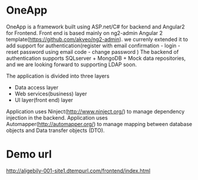 # OneApp
OneApp is a framework built using ASP.net/C# for backend  and Angular2 for Frontend.
Front end is based mainly on ng2-admin Angular 2 template(https://github.com/akveo/ng2-admin). we currenly extended it to add support for authentication(register with email confirmation - login - reset password using email code - change password )
The backend of authentication supports SQLserver + MongoDB + Mock data repositories, and we are looking forward to supporting LDAP soon.

The application is divided into three layers
  - Data access layer
  - Web services(business) layer 
  - UI layer(front end) layer

Application uses Ninject(http://www.ninject.org/) to manage dependency injection in the backend.
Application uses Automapper(http://automapper.org/) to manage mapping between database objects and Data transfer objects (DTO).

 
# Demo url
http://aligebily-001-site1.dtempurl.com/frontend/index.html
